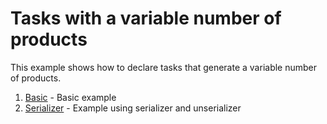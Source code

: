 # Tasks with a variable number of products

This example shows how to declare tasks that generate a variable number of
products.

1. [Basic](basic) - Basic example
2. [Serializer](serializer) - Example using serializer and unserializer
